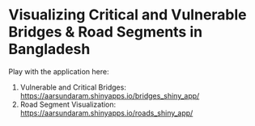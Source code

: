 # Visualizing Critical and Vulnerable Bridges & Road Segments in Bangladesh

Play with the application here: 

1. Vulnerable and Critical Bridges: https://aarsundaram.shinyapps.io/bridges_shiny_app/ 
2. Road Segment Visualization: https://aarsundaram.shinyapps.io/roads_shiny_app/
